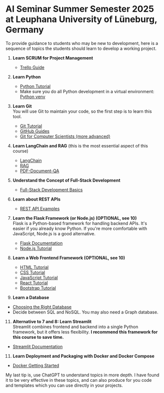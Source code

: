 # AI Seminar Summer Semester 2025 at Leuphana University of Lüneburg, Germany

To provide guidance to students who may be new to development, here is a sequence of topics the students should learn to develop a working project.

1. **Learn SCRUM for Project Management**   
    - [Trello Guide](https://trello.com/guide)

2. **Learn Python**  
   - [Python Tutorial](https://docs.python.org/3/tutorial/index.html)  
   - Make sure you do all Python development in a virtual environment: [Python venv](https://docs.python.org/3/library/venv.html)
  
3. **Learn Git**  
   You will use Git to maintain your code, so the first step is to learn this tool.
   - [Git Tutorial](https://git-scm.com/docs/gittutorial)
   - [GitHub Guides](https://github.com/git-guides)  
   - [Git for Computer Scientists (more advanced)](https://eagain.net/articles/git-for-computer-scientists/)
      
5. **Learn LangChain and RAG**  (this is the most essential aspect of this course)
   - [LangChain](https://python.langchain.com/docs/tutorials/)
   - [RAG](https://python.langchain.com/docs/concepts/rag/)
   - [PDF-Document-QA](https://python.langchain.com/v0.2/docs/tutorials/pdf_qa/)

6. **Understand the Concept of Full-Stack Development**  
   - [Full-Stack Development Basics](https://www.mongodb.com/resources/basics/full-stack-development)

7. **Learn about REST APIs**  
   - [REST API Examples](https://blog.postman.com/rest-api-examples/)

8. **Learn the Flask Framework (or Node.js) (OPTIONAL, see 10)**  
   Flask is a Python-based framework for handling backend APIs. It's easier if you already know Python. If you're more comfortable with JavaScript, Node.js is a good alternative.  
   - [Flask Documentation](https://flask.palletsprojects.com/)  
   - [Node.js Tutorial](https://www.w3schools.com/nodejs/)

9. **Learn a Web Frontend Framework (OPTIONAL, see 10)**  
   - [HTML Tutorial](https://www.w3schools.com/html/default.asp)  
   - [CSS Tutorial](https://www.w3schools.com/css/default.asp)  
   - [JavaScript Tutorial](https://www.w3schools.com/js/default.asp)  
   - [React Tutorial](https://www.w3schools.com/react/default.asp)  
   - [Bootstrap Tutorial](https://www.w3schools.com/bootstrap/bootstrap_ver.asp)

10. **Learn a Database**  
   - [Choosing the Right Database](https://www.geeksforgeeks.org/how-to-choose-the-right-database-for-your-application/)  
   - Decide between SQL and NoSQL. You may also need a Graph database.

11. **Alternative to 7 and 8: Learn Streamlit**  
   Streamlit combines frontend and backend into a single Python framework, but it offers less flexibility. **I recommend this framework for this course to save time.**  
   - [Streamlit Documentation](https://docs.streamlit.io/develop/concepts)

11. **Learn Deployment and Packaging with Docker and Docker Compose**  
   - [Docker Getting Started](https://docs.docker.com/get-started/)




My last tip is, use ChatGPT to understand topics in more depth. I have found it to be very effective in these topics, and can also produce for you code and templates which you can use directly in your projects.
